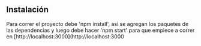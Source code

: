 ##  Instalación
Para correr el proyecto debe 'npm install', asi se agregan los paquetes de las dependencias y luego debe hacer 'npm start' para que empiece a correr en [http://localhost:3000](http://localhost:3000



